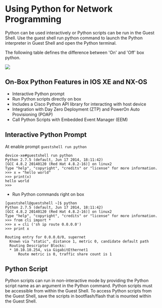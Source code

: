 # Using Python for Network Programming

Python can be used interactively or Python scripts can be run in the Guest Shell. Use the guest shell run python command to launch the Python interpreter in Guest Shell and open the Python terminal.

The following table defines the difference between 'On' and 'Off' box python.

![](/posts/files/python_at_the_edge/images/python_on_off_box.jpg) 

## On-Box Python Features in IOS XE and NX-OS
- Interactive Python prompt
- Run Python scripts directly on box
- Includes a Cisco Python API library for interacting with host device
- Integration with Day Zero Deployment (ZTP) and PowerOn Auto Provisioning (POAP)
- Call Python Scripts with Embedded Event Manager (EEM)

## Interactive Python Prompt

At enable prompt `guestshell run python`

```
device-xe#guestshell run python
Python 2.7.5 (default, Jun 17 2014, 18:11:42)
[GCC 4.8.2 20140120 (Red Hat 4.8.2-16)] on linux2
Type "help", "copyright", "credits" or "license" for more information.
>>> x = "hello world"
>>> print(x)
hello world
>>>
```

- Run Python commands right on box

```
[guestshell@guestshell ~]$ python
Python 2.7.5 (default, Jun 17 2014, 18:11:42)
[GCC 4.8.2 20140120 (Red Hat 4.8.2-16)] on linux2
Type "help", "copyright", "credits" or "license" for more information.
>>> from cli import *
>>> x = cli ('sh ip route 0.0.0.0')
>>> print x

Routing entry for 0.0.0.0/0, supernet
  Known via "static", distance 1, metric 0, candidate default path
  Routing Descriptor Blocks:
  * 10.10.10.254, via GigabitEthernet1
      Route metric is 0, traffic share count is 1
```
## Python Script

Python scripts can run in non-interactive mode by providing the Python script name as an argument in the Python command. Python scripts must be accessible from within the Guest Shell. To access Python scripts from the Guest Shell, save the scripts in bootflash/flash that is mounted within the Guest Shell.


